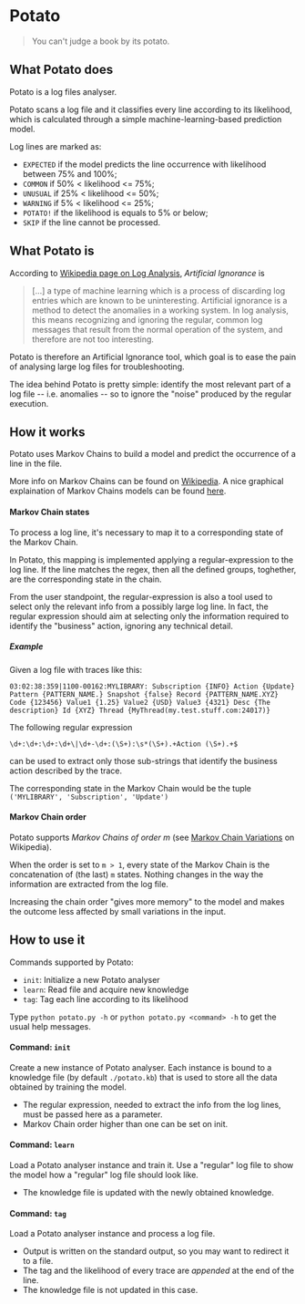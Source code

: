 # Potato
> You can't judge a book by its potato.

## What Potato does
Potato is a log files analyser.

Potato scans a log file and it classifies every line according to its likelihood, which is calculated through a simple
machine-learning-based prediction model.

Log lines are marked as:
- ```EXPECTED``` if the model predicts the line occurrence with likelihood between 75% and 100%;
- ```COMMON``` if 50% < likelihood <= 75%;
- ```UNUSUAL``` if 25% < likelihood <= 50%;
- ```WARNING``` if 5% < likelihood <= 25%;
- ```POTATO!``` if the likelihood is equals to 5% or below;
- ```SKIP``` if the line cannot be processed.


## What Potato is
According to [Wikipedia page on Log Analysis](https://en.wikipedia.org/wiki/Log_analysis), *Artificial Ignorance* is

> [...] a type of machine learning which is a process of discarding log entries which are known to be
> uninteresting. Artificial ignorance is a method to detect the anomalies in a working system.
> In log analysis, this means recognizing and ignoring the regular, common log messages that result from the normal
> operation of the system, and therefore are not too interesting.

Potato is therefore an Artificial Ignorance tool, which goal is to ease the pain of analysing large log files for
troubleshooting.

The idea behind Potato is pretty simple: identify the most relevant part of a log file -- i.e. anomalies -- so to ignore
the "noise" produced by the regular execution.

## How it works
Potato uses Markov Chains to build a model and predict the occurrence of a line in the file.

More info on Markov Chains can be found on [Wikipedia](https://en.wikipedia.org/wiki/Markov_chain).
A nice graphical explaination of Markov Chains models can be found [here](http://setosa.io/blog/2014/07/26/markov-chains/).

#### Markov Chain states
To process a log line, it's necessary to map it to a corresponding state of the Markov Chain.

In Potato, this mapping is implemented applying a regular-expression to the log line. If the line matches the regex, then
all the defined groups, toghether, are the corresponding state in the chain.

From the user standpoint, the regular-expression is also a tool used to select only the relevant info from a possibly large
log line. In fact, the regular expression should aim at selecting only the information required to identify the "business"
action, ignoring any technical detail.

##### Example
Given a log file with traces like this:
```
03:02:38:359|1100-00162:MYLIBRARY: Subscription {INFO} Action {Update} Pattern {PATTERN_NAME.} Snapshot {false} Record {PATTERN_NAME.XYZ} Code {123456} Value1 {1.25} Value2 {USD} Value3 {4321} Desc {The description} Id {XYZ} Thread {MyThread(my.test.stuff.com:24017)}
```
The following regular expression
```
\d+:\d+:\d+:\d+\|\d+-\d+:(\S+):\s*(\S+).+Action (\S+).+$
```
can be used to extract only those sub-strings that identify the business action described by the trace.

The corresponding state in the Markov Chain would be the tuple ```('MYLIBRARY', 'Subscription', 'Update')```

#### Markov Chain order
Potato supports *Markov Chains of order m* (see [Markov Chain Variations](https://en.wikipedia.org/wiki/Markov_chain#Variations) on Wikipedia).

When the order is set to ```m > 1```, every state of the Markov Chain is the concatenation of (the last) ```m``` states.
Nothing changes in the way the information are extracted from the log file.

Increasing the chain order "gives more memory" to the model and makes the outcome less affected by small variations in
the input.


## How to use it
Commands supported by Potato:
- ```init```: Initialize a new Potato analyser
- ```learn```: Read file and acquire new knowledge
- ```tag```: Tag each line according to its likelihood

Type ```python potato.py -h``` or ```python potato.py <command> -h```  to get the usual help messages.

#### Command: ```init```
Create a new instance of Potato analyser. Each instance is bound to a knowledge file (by default ```./potato.kb```)
that is used to store all the data obtained by training the model.
* The regular expression, needed to extract the info from the log lines, must be passed here as a parameter.
* Markov Chain order higher than one can be set on init.

#### Command: ```learn```
Load a Potato analyser instance and train it.
Use a "regular" log file to show the model how a "regular" log file should look like.
* The knowledge file is updated with the newly obtained knowledge.

#### Command: ```tag```
Load a Potato analyser instance and process a log file.
* Output is written on the standard output, so you may want to redirect it to a file.
* The tag and the likelihood of every trace are *appended* at the end of the line.
* The knowledge file is not updated in this case.

